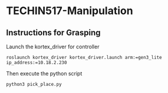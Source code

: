 # TECHIN517-Manipulation

## Instructions for Grasping
Launch the kortex\_driver for controller

`roslaunch kortex_driver kortex_driver.launch arm:=gen3_lite ip_address:=10.18.2.230`

Then execute the python script

`python3 pick_place.py`

